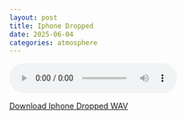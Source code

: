 ```yaml
---
layout: post
title: Iphone Dropped
date: 2025-06-04
categories: atmosphere
---
```

<audio controls>
  <source src="/assets/audio/atmosphere/atmos_iphone dropped in water_brumalsaito.wav" type="audio/wav">
</audio>
<p><a href="/assets/audio/atmosphere/atmos_iphone dropped in water_brumalsaito.wav" download>Download Iphone Dropped WAV</a></p>